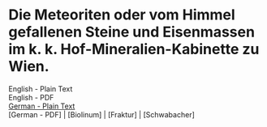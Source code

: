 # Die Meteoriten oder vom Himmel gefallenen Steine und Eisenmassen im k. k. Hof-Mineralien-Kabinette zu Wien.

English - Plain Text  
English - PDF  
[German - Plain Text](full-text-german.md)  
[German - PDF] | [Biolinum] | [Fraktur] | [Schwabacher]  
